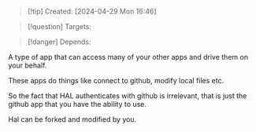 
>[!tip] Created: [2024-04-29 Mon 16:46]

>[!question] Targets: 

>[!danger] Depends: 

A type of app that can access many of your other apps and drive them on your behalf.

These apps do things like connect to github, modify local files etc.

So the fact that HAL authenticates with github is irrelevant, that is just the github app that you have the ability to use.

Hal can be forked and modified by you.